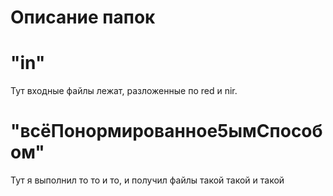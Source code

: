 # Описание папок
# "in"
Тут входные файлы лежат, разложенные по red и nir.

# "всёПонормированное5ымСпособом"
Тут я выполнил то то и то, и получил файлы такой такой и такой
